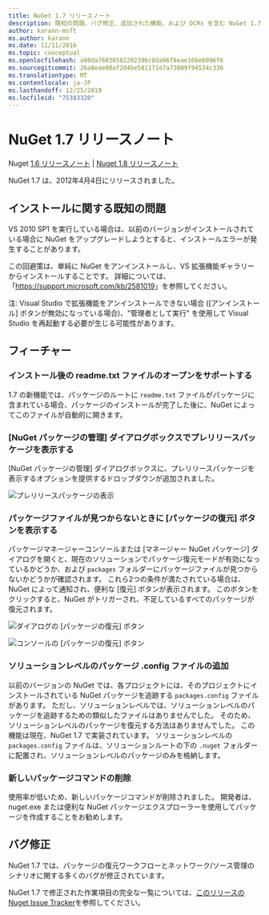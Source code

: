 ```yaml
---
title: NuGet 1.7 リリースノート
description: 既知の問題、バグ修正、追加された機能、および DCRs を含む NuGet 1.7 のリリースノート。
author: karann-msft
ms.author: karann
ms.date: 11/11/2016
ms.topic: conceptual
ms.openlocfilehash: a98da76038582202396c8da96f8eae166e6096f6
ms.sourcegitcommit: 26a8eae00af2d4be581171e7a73009f94534c336
ms.translationtype: MT
ms.contentlocale: ja-JP
ms.lasthandoff: 12/25/2019
ms.locfileid: "75383320"
---
```

# <a name="nuget-17-release-notes"></a>NuGet 1.7 リリースノート

Nuget [1.6 リリースノート](../release-notes/nuget-1.6.md) | [Nuget 1.8 リリースノート](../release-notes/nuget-1.8.md)

NuGet 1.7 は、2012年4月4日にリリースされました。

## <a name="known-installation-issue"></a>インストールに関する既知の問題
VS 2010 SP1 を実行している場合は、以前のバージョンがインストールされている場合に NuGet をアップグレードしようとすると、インストールエラーが発生することがあります。

この回避策は、単純に NuGet をアンインストールし、VS 拡張機能ギャラリーからインストールすることです。  詳細については、「<https://support.microsoft.com/kb/2581019>」を参照してください。

注: Visual Studio で拡張機能をアンインストールできない場合 ([アンインストール] ボタンが無効になっている場合)、"管理者として実行" を使用して Visual Studio を再起動する必要が生じる可能性があります。

## <a name="features"></a>フィーチャー

### <a name="support-opening-readmetxt-file-after-installation"></a>インストール後の readme.txt ファイルのオープンをサポートする
1\.7 の新機能では、パッケージのルートに `readme.txt` ファイルがパッケージに含まれている場合、パッケージのインストールが完了した後に、NuGet によってこのファイルが自動的に開きます。

### <a name="show-prerelease-packages-in-the-manage-nuget-packages-dialog"></a>[NuGet パッケージの管理] ダイアログボックスでプレリリースパッケージを表示する
[NuGet パッケージの管理] ダイアログボックスに、プレリリースパッケージを表示するオプションを提供するドロップダウンが追加されました。

![プレリリースパッケージの表示](./media/prerelease-dropdown.png)

### <a name="show-package-restore-button-when-package-files-are-missing"></a>パッケージファイルが見つからないときに [パッケージの復元] ボタンを表示する
パッケージマネージャーコンソールまたは [マネージャー NuGet パッケージ] ダイアログを開くと、現在のソリューションでパッケージ復元モードが有効になっているかどうか、および `packages` フォルダーにパッケージファイルが見つからないかどうかが確認されます。 これら2つの条件が満たされている場合は、NuGet によって通知され、便利な [復元] ボタンが表示されます。 このボタンをクリックすると、NuGet がトリガーされ、不足しているすべてのパッケージが復元されます。

![ダイアログの [パッケージの復元] ボタン](./media/packagerestore-dialog.png)

![コンソールの [パッケージの復元] ボタン](./media/packagerestore-console.png)

### <a name="add-solution-level-packagesconfig-file"></a>ソリューションレベルのパッケージ .config ファイルの追加
以前のバージョンの NuGet では、各プロジェクトには、そのプロジェクトにインストールされている NuGet パッケージを追跡する `packages.config` ファイルがあります。 ただし、ソリューションレベルでは、ソリューションレベルのパッケージを追跡するための類似したファイルはありませんでした。 そのため、ソリューションレベルのパッケージを復元する方法はありませんでした。
この機能は現在、NuGet 1.7 で実装されています。 ソリューションレベルの `packages.config` ファイルは、ソリューションルートの下の `.nuget` フォルダーに配置され、ソリューションレベルのパッケージのみを格納します。

### <a name="remove-new-package-command"></a>新しいパッケージコマンドの削除
使用率が低いため、新しいパッケージコマンドが削除されました。 開発者は、nuget.exe または便利な NuGet パッケージエクスプローラーを使用してパッケージを作成することをお勧めします。

## <a name="bug-fixes"></a>バグ修正
NuGet 1.7 では、パッケージの復元ワークフローとネットワーク/ソース管理のシナリオに関する多くのバグが修正されています。

NuGet 1.7 で修正された作業項目の完全な一覧については、[このリリースの Nuget Issue Tracker](http://nuget.codeplex.com/workitem/list/advanced?keyword=&status=Closed&type=All&priority=All&release=NuGet%201.7&assignedTo=All&component=All&sortField=Votes&sortDirection=Descending&page=0)を参照してください。
